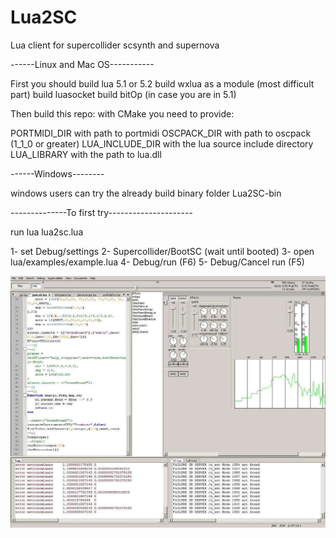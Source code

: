 Lua2SC
======

Lua client for supercollider scsynth and supernova

------Linux and Mac OS-----------

First you should build lua 5.1 or 5.2
build wxlua as a module (most difficult part)
build luasocket
build bitOp (in case you are in 5.1)

Then build this repo:
with CMake you need to provide:

PORTMIDI_DIR with path to portmidi
OSCPACK_DIR with path to oscpack (1_1_0 or greater)
LUA_INCLUDE_DIR with the lua source include directory
LUA_LIBRARY with the path to lua.dll

------Windows--------

windows users can try the already build binary folder Lua2SC-bin

--------------To first try---------------------

run lua lua2sc.lua

1- set Debug/settings
2- Supercollider/BootSC (wait until booted)
3- open lua/examples/example.lua
4- Debug/run  (F6)
5- Debug/Cancel run (F5)

![Alt text](lua2sc_.jpg )
